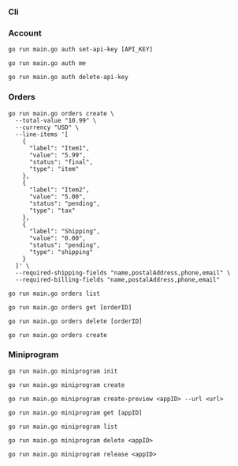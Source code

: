 ### Cli





### Account

```
go run main.go auth set-api-key [API_KEY]
```

```
go run main.go auth me
```


```
go run main.go auth delete-api-key
```

### Orders

```
go run main.go orders create \
  --total-value "10.99" \
  --currency "USD" \
  --line-items '[
    {
      "label": "Item1",
      "value": "5.99",
      "status": "final",
      "type": "item"
    },
    {
      "label": "Item2",
      "value": "5.00",
      "status": "pending",
      "type": "tax"
    },
    {
      "label": "Shipping",
      "value": "0.00",
      "status": "pending",
      "type": "shipping"
    }
  ]' \
  --required-shipping-fields "name,postalAddress,phone,email" \
  --required-billing-fields "name,postalAddress,phone,email"
```

```
go run main.go orders list
```

```
go run main.go orders get [orderID]
```

```
go run main.go orders delete [orderID]
```

```
go run main.go orders create
```



### Miniprogram

```
go run main.go miniprogram init
```

```
go run main.go miniprogram create
```

```
go run main.go miniprogram create-preview <appID> --url <url>
```

```
go run main.go miniprogram get [appID]
```

```
go run main.go miniprogram list
```

```
go run main.go miniprogram delete <appID>
```


```
go run main.go miniprogram release <appID>
```



